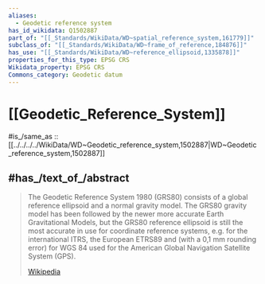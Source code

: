 ```yaml
---
aliases:
  - Geodetic reference system
has_id_wikidata: Q1502887
part_of: "[[_Standards/WikiData/WD~spatial_reference_system,161779]]"
subclass_of: "[[_Standards/WikiData/WD~frame_of_reference,184876]]"
has_use: "[[_Standards/WikiData/WD~reference_ellipsoid,1335878]]"
properties_for_this_type: EPSG CRS
Wikidata_property: EPSG CRS
Commons_category: Geodetic datum
---
```


# [[Geodetic_Reference_System]] 

#is_/same_as :: [[../../../../WikiData/WD~Geodetic_reference_system,1502887|WD~Geodetic_reference_system,1502887]] 

## #has_/text_of_/abstract 

> The Geodetic Reference System 1980 (GRS80) consists of a global reference ellipsoid and a normal gravity model. The GRS80 gravity model has been followed by the newer more accurate Earth Gravitational Models, but the GRS80 reference ellipsoid is still the most accurate in use for coordinate reference systems, e.g. for the international ITRS, the European ETRS89 and (with a 0,1 mm rounding error) for WGS 84 used for the American Global Navigation Satellite System (GPS).
>
> [Wikipedia](https://en.wikipedia.org/wiki/Geodetic%20Reference%20System%201980) 

